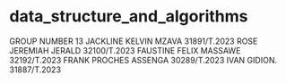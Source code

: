 # data_structure_and_algorithms
GROUP NUMBER 13
JACKLINE KELVIN MZAVA 31891/T.2023
ROSE JEREMIAH JERALD  32100/T.2023
FAUSTINE FELIX MASSAWE  32192/T.2023
FRANK PROCHES ASSENGA  30289/T.2023
IVAN GIDION.           31887/T.2023
